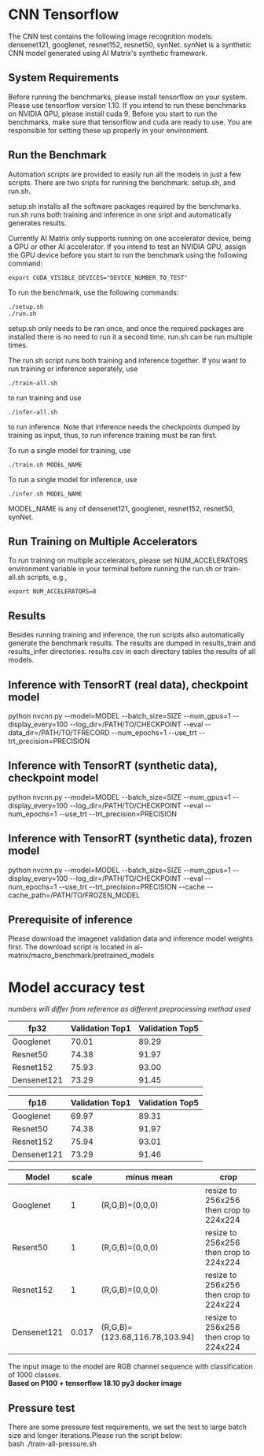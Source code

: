 # CNN Tensorflow

The CNN test contains the following image recognition models: densenet121, googlenet, resnet152, resnet50, synNet. synNet is a synthetic CNN model generated using AI Matrix's synthetic framework.

## System Requirements
Before running the benchmarks, please install tensorflow on your system. Please use tensorflow version 1.10. If you intend to run these benchmarks on NVIDIA GPU, please install cuda 9. Before you start to run the benchmarks, make sure that tensorflow and cuda are ready to use. You are responsible for setting these up properly in your environment.

## Run the Benchmark
Automation scripts are provided to easily run all the models in just a few scripts. There are two sripts for running the benchmark: setup.sh, and run.sh.

setup.sh installs all the software packages required by the benchmarks.
run.sh runs both training and inference in one sript and automatically generates results.

Currently AI Matrix only supports running on one accelerator device, being a GPU or other AI accelerator. If you intend to test an NVIDIA GPU, assign the GPU device before you start to run the benchmark using the following command:
```
export CUDA_VISIBLE_DEVICES="DEVICE_NUMBER_TO_TEST"
```

To run the benchmark, use the following commands:
```
./setup.sh
./run.sh
```

setup.sh only needs to be ran once, and once the required packages are installed there is no need to run it a second time. run.sh can be run multiple times.

The run.sh script runs both training and inference together. If you want to run training or inference seperately, use
```
./train-all.sh
```
to run training and use
```
./infer-all.sh
```
to run inference. Note that inference needs the checkpoints dumped by training as input, thus, to run inference training must be ran first.

To run a single model for training, use
```
./train.sh MODEL_NAME
```
To run a single model for inference, use
```
./infer.sh MODEL_NAME
```
MODEL_NAME is any of densenet121, googlenet, resnet152, resnet50, synNet.

## Run Training on Multiple Accelerators
To run training on multiple accelerators, please set NUM_ACCELERATORS environment variable in your terminal before running the run.sh or train-all.sh scripts, e.g.,
```
export NUM_ACCELERATORS=8
```

## Results  
Besides running training and inference, the run scripts also automatically generate the benchmark results. The results are dumped in results_train and results_infer directories. results.csv in each directory tables the results of all models.

## Inference with TensorRT (real data), checkpoint model  
python nvcnn.py --model=MODEL  --batch_size=SIZE  --num_gpus=1  --display_every=100  --log_dir=/PATH/TO/CHECKPOINT  --eval  --data_dir=/PATH/TO/TFRECORD  --num_epochs=1 --use_trt --trt_precision=PRECISION 
  
## Inference with TensorRT (synthetic data), checkpoint model 
python nvcnn.py --model=MODEL  --batch_size=SIZE  --num_gpus=1  --display_every=100  --log_dir=/PATH/TO/CHECKPOINT  --eval  --num_epochs=1 --use_trt --trt_precision=PRECISION

## Inference with TensorRT (synthetic data), frozen model  
python nvcnn.py --model=MODEL  --batch_size=SIZE  --num_gpus=1  --display_every=100  --log_dir=/PATH/TO/CHECKPOINT  --eval  --num_epochs=1 --use_trt --trt_precision=PRECISION --cache --cache_path=/PATH/TO/FROZEN_MODEL
  
## Prerequisite of inference  
Please download the imagenet validation data and inference model weights first. The download script is located in ai-matrix/macro_benchmark/pretrained_models  

# Model accuracy test   
*numbers will differ from reference as different preprocessing method used*

|   fp32       | Validation Top1 | Validation Top5 | 
|--------------|-----------------|-----------------|
| Googlenet    |70.01            |89.29            |                    
| Resnet50     |74.38            |91.97            |                       
| Resnet152    |75.93            |93.00            |                    
| Densenet121  |73.29            |91.45            |

|   fp16       | Validation Top1 | Validation Top5 |                    
|--------------|-----------------|-----------------|
| Googlenet    |69.97            |89.31            |                    
| Resnet50     |74.38            |91.97            |                
| Resnet152    |75.94            |93.01            |                
| Densenet121  |73.29            |91.46            |        
  
| Model          | scale | minus mean                     | crop                                   |
|----------------|-------|--------------------------------|----------------------------------------|
| Googlenet      | 1     | (R,G,B)=(0,0,0) | resize to 256x256 then crop to 224x224 |
| Resent50       | 1     | (R,G,B)=(0,0,0) | resize to 256x256 then crop to 224x224 |
| Resnet152      | 1     | (R,G,B)=(0,0,0) | resize to 256x256 then crop to 224x224 |
| Densenet121    | 0.017 | (R,G,B)=(123.68,116.78,103.94) | resize to 256x256 then crop to 224x224 |

The input image to the model are RGB channel sequence with classification of 1000 classes.  
**Based on P100 + tensorflow 18.10 py3 docker image** 

## Pressure test 
There are some pressure test requirements, we set the test to large batch size and longer iterations.Please run the script below:  
bash ./train-all-pressure.sh  


